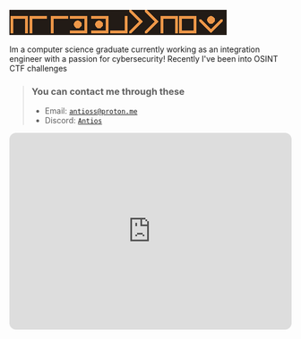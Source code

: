 ![pigeon :)](../../assets/images/pigeon2.png "pigeon :)")

Im a computer science graduate currently working as an integration engineer with a passion for cybersecurity!
Recently I've been into OSINT CTF challenges

> ### You can contact me through these
>
> - Email: <code>antioss@proton.me</code>
> - Discord: <code>[Antios](https://discord.com/users/157227427599351808)</code>

<iframe style="border-radius:12px" src="https://open.spotify.com/embed/album/6XV76W17coHAKFdeyiGT08" width="100%" height="352" frameBorder="0" allowfullscreen="" allow="autoplay; clipboard-write; encrypted-media; fullscreen; picture-in-picture" loading="lazy"></iframe>
